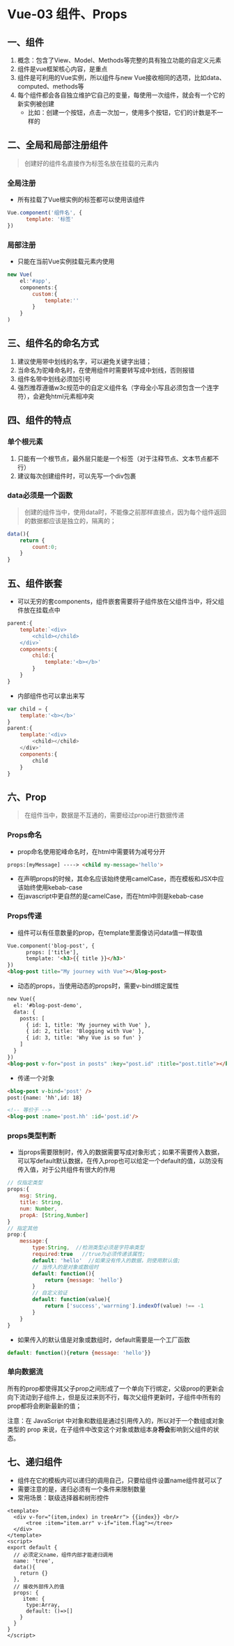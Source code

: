 # Vue-03 组件、Props

## 一、组件

1. 概念：包含了View、Model、Methods等完整的具有独立功能的自定义元素
2. 组件是vue框架核心内容，是重点
3. 组件是可利用的Vue实例，所以组件与new Vue接收相同的选项，比如data、computed、methods等
4. 每个组件都会各自独立维护它自己的变量，每使用一次组件，就会有一个它的新实例被创建
   - 比如：创建一个按钮，点击一次加一，使用多个按钮，它们的计数是不一样的



## 二、全局和局部注册组件

> 创建好的组件名直接作为标签名放在挂载的元素内

### 全局注册

* 所有挂载了Vue根实例的标签都可以使用该组件

```js
Vue.component('组件名', {
      template: '标签'
})
```

### 局部注册

* 只能在当前Vue实例挂载元素内使用

```js
new Vue(
    el:'#app',
    components:{
        custom:{
            template:''
        }
    }
)
```



## 三、组件名的命名方式

1. 建议使用带中划线的名字，可以避免关键字出错；
2. 当命名为驼峰命名时，在使用组件时需要转写成中划线，否则报错
3. 组件名带中划线必须加引号
4. 强烈推荐遵循w3c规范中的自定义组件名（字母全小写且必须包含一个连字符），会避免html元素相冲突



## 四、组件的特点

### 单个根元素

1. 只能有一个根节点，最外层只能是一个标签（对于注释节点、文本节点都不行）
2. 建议每次创建组件时，可以先写一个div包裹

### data必须是一个函数

> 创建的组件当中，使用data时，不能像之前那样直接点，因为每个组件返回的数据都应该是独立的，隔离的；

```js
data(){
    return {
        count:0;
    }
}
```



## 五、组件嵌套

* 可以无穷的套components，组件嵌套需要将子组件放在父组件当中，将父组件放在挂载点中


```js
parent:{
    template:`<div>
        <child></child>
    </div>`
    components:{
        child:{
            template:'<b></b>'
        }
    }
}
```

* 内部组件也可以拿出来写

```js
var child = {
    template:'<b></b>'
}
parent:{
    template:'<div>
        <child></child>
    </div>'
    components:{
        child
    }
}
```



## 六、Prop

> 在组件当中，数据是不互通的，需要经过prop进行数据传递
>

### Props命名

* prop命名使用驼峰命名时，在html中需要转为减号分开

```html
props:[myMessage] ----> <child my-message='hello'>
```

* 在声明props的时候，其命名应该始终使用camelCase，而在模板和JSX中应该始终使用kebab-case
* 在javascript中更自然的是camelCase，而在html中则是kebab-case



### Props传递

* 组件可以有任意数量的prop，在template里面像访问data值一样取值

```html
Vue.component('blog-post', {
      props: ['title'],
      template: '<h3>{{ title }}</h3>'
})
<blog-post title="My journey with Vue"></blog-post>
```

* 动态的props，当使用动态的props时，需要v-bind绑定属性

```html
new Vue({
  el: '#blog-post-demo',
  data: {
    posts: [
      { id: 1, title: 'My journey with Vue' },
      { id: 2, title: 'Blogging with Vue' },
      { id: 3, title: 'Why Vue is so fun' }
    ]
  }
})
<blog-post v-for="post in posts" :key="post.id" :title="post.title"></blog-post>
```

* 传递一个对象

```html
<blog-post v-bind='post' />
post:{name: 'hh',id: 18}

<!-- 等价于 -->
<blog-post :name='post.hh' :id='post.id'/>
```



### props类型判断

* 当props需要限制时，传入的数据需要写成对象形式；如果不需要传入数据，可以写default默认数据，在传入prop也可以给定一个default的值，以防没有传入值，对于公共组件有很大的作用

```js
// 仅指定类型
props:{
    msg: String,
    title: String,
    num: Number,
    propA: [String,Number]
}
// 指定其他
prop:{
    message:{
        type:String,  //检测类型必须是字符串类型
        required:true   //true为必须传递该属性;
        default: 'hello'  //如果没有传入的数据，则使用默认值;
        // 当传入的是对象或数组时
        default: function(){
            return {message: 'hello'}
        }
        // 自定义验证
        default: function(value){
            return ['success','warrning'].indexOf(value) !== -1
        }
    }
}
```

* 如果传入的默认值是对象或数组时，default需要是一个工厂函数

```js
default: function(){return {message: 'hello'}}
```





### 单向数据流

所有的prop都使得其父子prop之间形成了一个单向下行绑定，父级prop的更新会向下流动到子组件上，但是反过来则不行，每次父组件更新时，子组件中所有的prop都将会刷新最新的值；



注意：在 JavaScript 中对象和数组是通过引用传入的，所以对于一个数组或对象类型的 prop 来说，在子组件中改变这个对象或数组本身**将会**影响到父组件的状态。





## 七、递归组件

* 组件在它的模板内可以递归的调用自己，只要给组件设置name组件就可以了
* 需要注意的是，递归必须有一个条件来限制数量
* 常用场景：联级选择器和树形控件

```vue
<template>
  <div v-for="(item,index) in treeArr"> {{index}} <br/>
      <tree :item="item.arr" v-if="item.flag"></tree>
  </div>
</template>
<script>
export default {
  // 必须定义name，组件内部才能递归调用
  name: 'tree',
  data(){
    return {}
  },
  // 接收外部传入的值
  props: {
     item: {
      type:Array,
      default: ()=>[]
    }
  }
}
</script>
```

